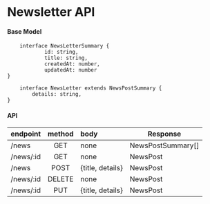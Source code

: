 # Newsletter API

#### Base Model
```
    interface NewsLetterSummary {
            id: string,
            title: string,
            createdAt: number,
            updatedAt: number
}

    interface NewsLetter extends NewsPostSummary {
        details: string,
}
```

#### API

| endpoint  | method | body             | Response          |
|-----------|:------:|:-----------------|-------------------|
| /news     |  GET   | none             | NewsPostSummary[] |
| /news/:id |  GET   | none             | NewsPost          |
| /news     |  POST  | {title, details} | NewsPost          |
| /news/:id | DELETE | none             | NewsPost          |
| /news/:id |  PUT   | {title, details} | NewsPost          |

